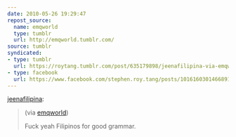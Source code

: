 ```yaml
---
date: 2010-05-26 19:29:47
repost_source:
  name: emqworld
  type: tumblr
  url: http://emqworld.tumblr.com/
source: tumblr
syndicated:
- type: tumblr
  url: https://roytang.tumblr.com/post/635179898/jeenafilipina-via-emqworld-fuck-yeah
- type: facebook
  url: https://www.facebook.com/stephen.roy.tang/posts/10161603014668912
---
```


<p><a href="http://jeenafilipina.tumblr.com/post/632538361/via-emqworld-fuck-yeah-filipinos-for-good">jeenafilipina</a>:</p>
<blockquote>
<p>(via <a href="http://emqworld.tumblr.com/">emqworld</a>)</p>
<p>Fuck yeah Filipinos for good grammar.</p>
</blockquote>